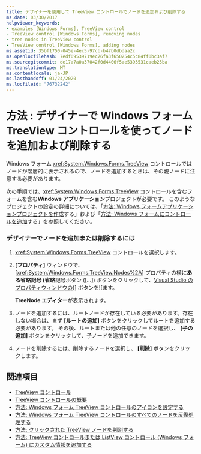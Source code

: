 ```yaml
---
title: デザイナーを使用して TreeView コントロールでノードを追加および削除する
ms.date: 03/30/2017
helpviewer_keywords:
- examples [Windows Forms], TreeView control
- TreeView control [Windows Forms], removing nodes
- tree nodes in TreeView control
- TreeView control [Windows Forms], adding nodes
ms.assetid: 35bf1750-045e-4ec5-97cb-b47b0dbdaa2c
ms.openlocfilehash: 7edf09539719ec76fa3f650254c5c84ff0bc3af7
ms.sourcegitcommit: de17a7a0a37042f0d4406f5ae5393531caeb25ba
ms.translationtype: MT
ms.contentlocale: ja-JP
ms.lasthandoff: 01/24/2020
ms.locfileid: "76732242"
---
```

# <a name="how-to-add-and-remove-nodes-with-the-windows-forms-treeview-control-using-the-designer"></a>方法 : デザイナーで Windows フォーム TreeView コントロールを使ってノードを追加および削除する

Windows フォーム <xref:System.Windows.Forms.TreeView> コントロールではノードが階層的に表示されるので、ノードを追加するときは、その親ノードに注意する必要があります。

次の手順では、<xref:System.Windows.Forms.TreeView> コントロールを含むフォームを含む**Windows アプリケーション**プロジェクトが必要です。 このようなプロジェクトの設定の詳細については、「[方法: Windows フォームアプリケーションプロジェクトを作成](/visualstudio/ide/step-1-create-a-windows-forms-application-project)する」および「[方法: Windows フォームにコントロールを追加](how-to-add-controls-to-windows-forms.md)する」を参照してください。

### <a name="to-add-or-remove-nodes-in-the-designer"></a>デザイナーでノードを追加または削除するには

1. <xref:System.Windows.Forms.TreeView> コントロールを選択します。

2. **[プロパティ]** ウィンドウで、[<xref:System.Windows.Forms.TreeView.Nodes%2A>] プロパティの横に**ある省略記号 (省略**記号ボタン ([...]) ボタンをクリックして、[Visual Studio のプロパティウィンドウの](./media/visual-studio-ellipsis-button.png))] ボタンを![ます。

     **TreeNode エディター**が表示されます。

3. ノードを追加するには、ルートノードが存在している必要があります。存在しない場合は、まず **[ルートの追加]** ボタンをクリックしてルートを追加する必要があります。 その後、ルートまたは他の任意のノードを選択し、 **[子の追加]** ボタンをクリックして、子ノードを追加できます。

4. ノードを削除するには、削除するノードを選択し、 **[削除]** ボタンをクリックします。

## <a name="see-also"></a>関連項目

- [TreeView コントロール](treeview-control-windows-forms.md)
- [TreeView コントロールの概要](treeview-control-overview-windows-forms.md)
- [方法: Windows フォーム TreeView コントロールのアイコンを設定する](how-to-set-icons-for-the-windows-forms-treeview-control.md)
- [方法: Windows フォーム TreeView コントロールのすべてのノードを反復処理する](how-to-iterate-through-all-nodes-of-a-windows-forms-treeview-control.md)
- [方法: クリックされた TreeView ノードを判別する](how-to-determine-which-treeview-node-was-clicked-windows-forms.md)
- [方法: TreeView コントロールまたは ListView コントロール (Windows フォーム) にカスタム情報を追加する](add-custom-information-to-a-treeview-or-listview-control-wf.md)
